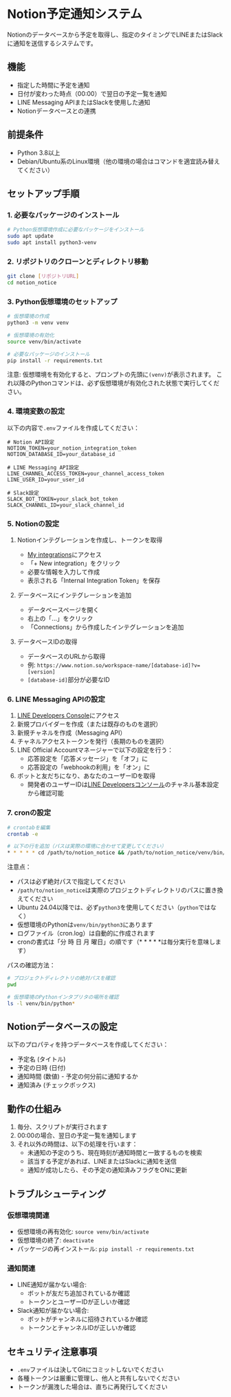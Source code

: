 # Notion予定通知システム

Notionのデータベースから予定を取得し、指定のタイミングでLINEまたはSlackに通知を送信するシステムです。

## 機能
- 指定した時間に予定を通知
- 日付が変わった時点（00:00）で翌日の予定一覧を通知
- LINE Messaging APIまたはSlackを使用した通知
- Notionデータベースとの連携

## 前提条件
- Python 3.8以上
- Debian/Ubuntu系のLinux環境（他の環境の場合はコマンドを適宜読み替えてください）

## セットアップ手順

### 1. 必要なパッケージのインストール
```bash
# Python仮想環境作成に必要なパッケージをインストール
sudo apt update
sudo apt install python3-venv
```

### 2. リポジトリのクローンとディレクトリ移動
```bash
git clone [リポジトリURL]
cd notion_notice
```

### 3. Python仮想環境のセットアップ
```bash
# 仮想環境の作成
python3 -m venv venv

# 仮想環境の有効化
source venv/bin/activate

# 必要なパッケージのインストール
pip install -r requirements.txt
```

注意: 仮想環境を有効化すると、プロンプトの先頭に`(venv)`が表示されます。
これ以降のPythonコマンドは、必ず仮想環境が有効化された状態で実行してください。

### 4. 環境変数の設定
以下の内容で`.env`ファイルを作成してください：
```
# Notion API設定
NOTION_TOKEN=your_notion_integration_token
NOTION_DATABASE_ID=your_database_id

# LINE Messaging API設定
LINE_CHANNEL_ACCESS_TOKEN=your_channel_access_token
LINE_USER_ID=your_user_id

# Slack設定
SLACK_BOT_TOKEN=your_slack_bot_token
SLACK_CHANNEL_ID=your_slack_channel_id
```

### 5. Notionの設定
1. Notionインテグレーションを作成し、トークンを取得
   - [My integrations](https://www.notion.so/my-integrations)にアクセス
   - 「+ New integration」をクリック
   - 必要な情報を入力して作成
   - 表示される「Internal Integration Token」を保存

2. データベースにインテグレーションを追加
   - データベースページを開く
   - 右上の「...」をクリック
   - 「Connections」から作成したインテグレーションを追加

3. データベースIDの取得
   - データベースのURLから取得
   - 例: `https://www.notion.so/workspace-name/[database-id]?v=[version]`
   - `[database-id]`部分が必要なID

### 6. LINE Messaging APIの設定
1. [LINE Developers Console](https://developers.line.biz/console/)にアクセス
2. 新規プロバイダーを作成（または既存のものを選択）
3. 新規チャネルを作成（Messaging API）
4. チャネルアクセストークンを発行（長期のものを選択）
5. LINE Official Accountマネージャーで以下の設定を行う：
   - 応答設定を「応答メッセージ」を「オフ」に
   - 応答設定の「webhookの利用」を「オン」に
6. ボットと友だちになり、あなたのユーザーIDを取得
   - 開発者のユーザーIDは[LINE Developersコンソール](https://developers.line.biz/console/)のチャネル基本設定から確認可能

### 7. cronの設定
```bash
# crontabを編集
crontab -e

# 以下の行を追加（パスは実際の環境に合わせて変更してください）
* * * * * cd /path/to/notion_notice && /path/to/notion_notice/venv/bin/python3 /path/to/notion_notice/notion.py >> /path/to/notion_notice/cron.log 2>&1
```

注意点：
- パスは必ず絶対パスで指定してください
- `/path/to/notion_notice`は実際のプロジェクトディレクトリのパスに置き換えてください
- Ubuntu 24.04以降では、必ず`python3`を使用してください（`python`ではなく）
- 仮想環境のPythonは`venv/bin/python3`にあります
- ログファイル（cron.log）は自動的に作成されます
- cronの書式は「分 時 日 月 曜日」の順です（* * * * *は毎分実行を意味します）

パスの確認方法：
```bash
# プロジェクトディレクトリの絶対パスを確認
pwd

# 仮想環境のPythonインタプリタの場所を確認
ls -l venv/bin/python*
```

## Notionデータベースの設定

以下のプロパティを持つデータベースを作成してください：
- 予定名 (タイトル)
- 予定の日時 (日付)
- 通知時間 (数値) - 予定の何分前に通知するか
- 通知済み (チェックボックス)

## 動作の仕組み

1. 毎分、スクリプトが実行されます
2. 00:00の場合、翌日の予定一覧を通知します
3. それ以外の時間は、以下の処理を行います：
   - 未通知の予定のうち、現在時刻が通知時間と一致するものを検索
   - 該当する予定があれば、LINEまたはSlackに通知を送信
   - 通知が成功したら、その予定の通知済みフラグをONに更新

## トラブルシューティング

### 仮想環境関連
- 仮想環境の再有効化: `source venv/bin/activate`
- 仮想環境の終了: `deactivate`
- パッケージの再インストール: `pip install -r requirements.txt`

### 通知関連
- LINE通知が届かない場合:
  - ボットが友だち追加されているか確認
  - トークンとユーザーIDが正しいか確認
- Slack通知が届かない場合:
  - ボットがチャンネルに招待されているか確認
  - トークンとチャンネルIDが正しいか確認

## セキュリティ注意事項
- `.env`ファイルは決してGitにコミットしないでください
- 各種トークンは厳重に管理し、他人と共有しないでください
- トークンが漏洩した場合は、直ちに再発行してください